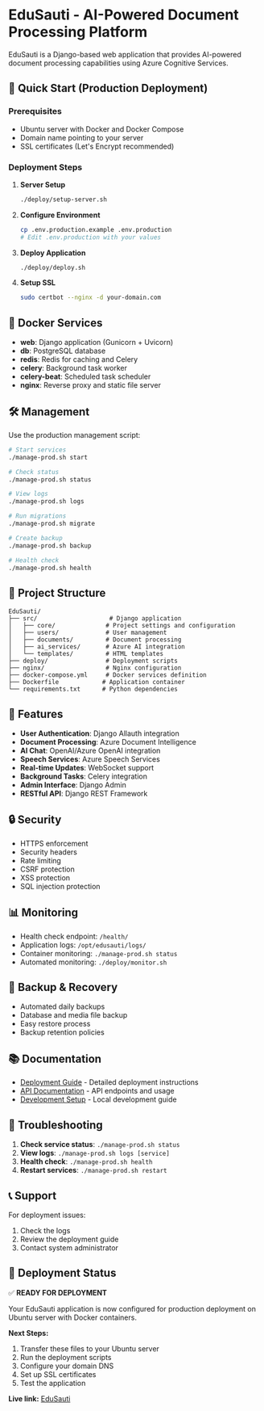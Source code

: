 # EduSauti - AI-Powered Document Processing Platform

EduSauti is a Django-based web application that provides AI-powered document processing capabilities using Azure Cognitive Services.

## 🚀 Quick Start (Production Deployment)

### Prerequisites
- Ubuntu server with Docker and Docker Compose
- Domain name pointing to your server
- SSL certificates (Let's Encrypt recommended)

### Deployment Steps

1. **Server Setup**
   ```bash
   ./deploy/setup-server.sh
   ```

2. **Configure Environment**
   ```bash
   cp .env.production.example .env.production
   # Edit .env.production with your values
   ```

3. **Deploy Application**
   ```bash
   ./deploy/deploy.sh
   ```

4. **Setup SSL**
   ```bash
   sudo certbot --nginx -d your-domain.com
   ```

## 🐳 Docker Services

- **web**: Django application (Gunicorn + Uvicorn)
- **db**: PostgreSQL database
- **redis**: Redis for caching and Celery
- **celery**: Background task worker
- **celery-beat**: Scheduled task scheduler
- **nginx**: Reverse proxy and static file server

## 🛠️ Management

Use the production management script:

```bash
# Start services
./manage-prod.sh start

# Check status
./manage-prod.sh status

# View logs
./manage-prod.sh logs

# Run migrations
./manage-prod.sh migrate

# Create backup
./manage-prod.sh backup

# Health check
./manage-prod.sh health
```

## 📁 Project Structure

```
EduSauti/
├── src/                    # Django application
│   ├── core/              # Project settings and configuration
│   ├── users/             # User management
│   ├── documents/         # Document processing
│   ├── ai_services/       # Azure AI integration
│   └── templates/         # HTML templates
├── deploy/                # Deployment scripts
├── nginx/                 # Nginx configuration
├── docker-compose.yml     # Docker services definition
├── Dockerfile            # Application container
└── requirements.txt      # Python dependencies
```

## 🔧 Features

- **User Authentication**: Django Allauth integration
- **Document Processing**: Azure Document Intelligence
- **AI Chat**: OpenAI/Azure OpenAI integration
- **Speech Services**: Azure Speech Services
- **Real-time Updates**: WebSocket support
- **Background Tasks**: Celery integration
- **Admin Interface**: Django Admin
- **RESTful API**: Django REST Framework

## 🔒 Security

- HTTPS enforcement
- Security headers
- Rate limiting
- CSRF protection
- XSS protection
- SQL injection protection

## 📊 Monitoring

- Health check endpoint: `/health/`
- Application logs: `/opt/edusauti/logs/`
- Container monitoring: `./manage-prod.sh status`
- Automated monitoring: `./deploy/monitor.sh`

## 🔄 Backup & Recovery

- Automated daily backups
- Database and media file backup
- Easy restore process
- Backup retention policies

## 📚 Documentation

- [Deployment Guide](DEPLOYMENT.md) - Detailed deployment instructions
- [API Documentation](docs/api.md) - API endpoints and usage
- [Development Setup](docs/development.md) - Local development guide

## 🐛 Troubleshooting

1. **Check service status**: `./manage-prod.sh status`
2. **View logs**: `./manage-prod.sh logs [service]`
3. **Health check**: `./manage-prod.sh health`
4. **Restart services**: `./manage-prod.sh restart`

## 📞 Support

For deployment issues:
1. Check the logs
2. Review the deployment guide
3. Contact system administrator

## 🚀 Deployment Status

✅ **READY FOR DEPLOYMENT**

Your EduSauti application is now configured for production deployment on Ubuntu server with Docker containers.

**Next Steps:**
1. Transfer these files to your Ubuntu server
2. Run the deployment scripts
3. Configure your domain DNS
4. Set up SSL certificates
5. Test the application

**Live link:**
[EduSauti](https://edusauti.ayubsoft-inc.systems)
